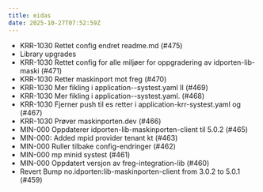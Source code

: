 ```yaml
---
title: eidas
date: 2025-10-27T07:52:59Z
---
```

- KRR-1030 Rettet config  endret readme.md (#475)
- Library upgrades
- KRR-1030 Rettet config for alle miljøer for oppgradering av idporten-lib-maski (#471)
- KRR-1030 Retter maskinport mot freg (#470)
- KRR-1030 Mer fikling i application--systest.yaml II (#469)
- KRR-1030 Mer fikling i application--systest.yaml. (#468)
- KRR-1030 Fjerner push til es  retter i application-krr-systest.yaml og (#467)
- KRR-1030 Prøver maskinporten.dev (#466)
- MIN-000 Oppdaterer idporten-lib-maskinporten-client til 5.0.2 (#465)
- MIN-000: Added mpid provider tenant kt (#463)
- MIN-000 Ruller tilbake config-endringer (#462)
- MIN-000 mp minid systest (#461)
- MIN-000 Oppdatert versjon av freg-integration-lib (#460)
- Revert Bump no.idporten:lib-maskinporten-client from 3.0.2 to 5.0.1 (#459)

